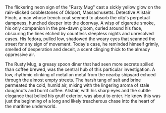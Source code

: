 The flickering neon sign of the "Rusty Mug" cast a sickly yellow glow on the rain-slicked cobblestones of  Oldport, Massachusetts.  Detective Alistair Finch, a man whose trench coat seemed to absorb the city's perpetual dampness, hunched deeper into the doorway.  A wisp of cigarette smoke, his only companion in the pre-dawn gloom, curled around his face, obscuring the lines etched by countless sleepless nights and unresolved cases.  His fedora, pulled low, shadowed the weary eyes that scanned the street for any sign of movement.  Today's case, he reminded himself grimly, smelled of desperation and deceit,  a scent clinging thick to the already oppressive air.

The Rusty Mug, a greasy spoon diner that had seen more secrets spilled than coffee brewed, was the central hub of this particular investigation.  A low, rhythmic clinking of metal on metal from the nearby shipyard echoed through the almost empty streets.  The harsh tang of salt and brine permeated the cold, humid air, mixing with the lingering aroma of stale doughnuts and burnt coffee.  Alistair, with his sharp eyes and the subtle elegance that belied his gruff exterior, was about to enter.  He knew this was just the beginning of a long and likely treacherous chase into the heart of the maritime underworld.
